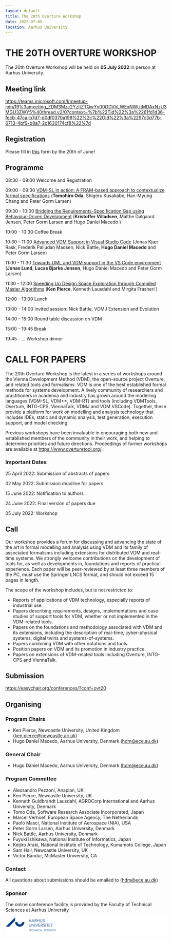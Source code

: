 ```yaml
---
layout: default
title: The 20th Overture Workshop
date: 2022-07-05
location: Aarhus University
---
```

# THE 20TH OVERTURE WORKSHOP

The 20th Overture Workshop will be held on **05 July 2022** in person at Aarhus University.

## Meeting link

<https://teams.microsoft.com/l/meetup-join/19%3ameeting_ZDM3Mzc2YzItZTQwYy00ODVhLWExNWUtMDAxNzU3MGU3ZWY5%40thread.v2/0?context=%7b%22Tid%22%3a%2261fd1d36-fecb-47ca-b7d7-d0df0370a198%22%2c%22Oid%22%3a%2297c3d77b-6713-4bf9-b8a7-2c1630174cf8%22%7d>

## Registration

Please fill in [this](https://forms.gle/67bvJCTAKU9vY5Pd9) form by the 20th of June!

## Programme


08:30 - 09:00 Welcome and Registration

09:00 - 09:30 [VDM-SL in action: A FRAM-based approach to contextualize formal specifications](https://github.com/overturetool/overturetool.github.io/raw/master/workshops/20/OVT-20_paper_0235.pdf) (**Tomohiro Oda**, Shigeru Kusakabe, Han-Myung Chang and Peter Gorm Larsen)

09:30 - 10:00 [Bridging the Requirements-Specification Gap using Behaviour-Driven Development](https://github.com/overturetool/overturetool.github.io/raw/master/workshops/20/OVT-20_paper_7378.pdf) (**Kristoffer Villadsen**, Malthe Dalgaard Jensen, Peter Gorm Larsen and Hugo Daniel Macedo )

10:00 - 10:30 Coffee Break

10:30 - 11:00 [Advanced VDM Support in Visual Studio Code](https://github.com/overturetool/overturetool.github.io/raw/master/workshops/20/OVT-20_paper_5640.pdf) (Jonas Kjær Rask, Frederik Palludan Madsen, Nick Battle, **Hugo Daniel Macedo** and Peter Gorm Larsen)

11:00 - 11:30 [Towards UML and VDM support in the VS Code environment](https://github.com/overturetool/overturetool.github.io/raw/master/workshops/20/OVT-20_paper_4491.pdf) (**Jonas Lund**, **Lucas Bjarke Jensen**, Hugo Daniel Macedo and Peter Gorm Larsen)

11:30 - 12:00 [Speeding Up Design Space Exploration through Compiled Master Algorithms](https://github.com/overturetool/overturetool.github.io/raw/master/workshops/20/OVT-20_paper_7191.pdf) (**Ken Pierce**, Kenneth Lausdahl and Mirgita Frasheri )


12:00 - 13:00 Lunch

13:00 - 14:00 Invited session: Nick Battle, VDMJ Extension and Evolution

14:00 - 15:00 Round table discussion on VDM

15:00 - 19:45 Break 

19:45 - ...  Workshop dinner

# CALL FOR PAPERS

The 20th Overture Workshop is the latest in a series of workshops around the
Vienna Development Method (VDM), the open-source project Overture, and
related tools and formalisms. VDM is one of the best established formal
methods for systems development. A lively community of researchers and
practitioners in academia and industry has grown around the modelling
languages (VDM-SL, VDM++, VDM-RT) and tools (including VDMTools, Overture,
INTO-CPS, ViennaTalk, VDMJ and VDM VSCode). Together, these provide a
platform for work on modelling and analysis technology that includes IDEs, static
and dynamic analysis, test generation, execution support, and model checking.

Previous workshops have been invaluable in encouraging both new and
established members of the community in their work, and helping to determine
priorities and future directions. Proceedings of former workshops are
available at <https://www.overturetool.org/>.



### Important Dates 

25 April 2022: Submission of abstracts of papers

02 May   2022: Submission deadline for papers

15 June  2022: Notification to authors

24 June  2022: Final version of papers due

05 July  2022: Workshop


## Call
Our workshop provides a forum for discussing and advancing the state of the art in formal modelling and analysis using VDM and its family of associated formalisms including extensions for distributed VDM and real-time systems. We strongly welcome contributions on the development of tools for, as well as developments in, foundations and reports of practical experience. Each paper will be peer-reviewed by at least three members of the PC, must use the Springer LNCS format, and should not exceed 15 pages in length. 

The scope of the workshop includes, but is not restricted to:
* Reports of applications of VDM technology, especially reports of industrial use.
* Papers describing requirements, designs, implementations and case studies of support tools for VDM, whether or not implemented in the VDM-related tools.
* Papers on the foundations and methodology associated with VDM and its extensions, including the description of real-time, cyber-physical systems, digital twins and systems-of-systems.
* Papers combining VDM with other notations and tools.
* Position papers on VDM and its promotion in industry practice.
* Papers on extensions of VDM-related tools including Overture, INTO-CPS and ViennaTalk.

## Submission

<https://easychair.org/conferences/?conf=ovt20>

## Organising
### Program Chairs
* Ken Pierce, Newcastle University, United Kingdom (<ken.pierce@newcastle.ac.uk>)
* Hugo Daniel Macedo, Aarhus University, Denmark (<hdm@ece.au.dk>)

### General Chair
* Hugo Daniel Macedo, Aarhus University, Denmark (<hdm@ece.au.dk>)

### Program Committee
* Alessandro Pezzoni, Anaplan, UK
* Ken Pierce, Newcastle University, UK
* Kenneth Guldbrandt Lausdahl, AGROCorp International and Aarhus University, Denmark
* Tomo Oda, Software Research Associate Incorporated, Japan
* Marcel Verhoef, European Space Agency, The Netherlands
* Paolo Masci, National Institute of Aerospace (NIA), USA
* Peter Gorm Larsen, Aarhus University, Denmark
* Nick Battle, Aarhus University, Denmark
* Fuyuki Ishikawa, National Institute of Informatics, Japan
* Keijiro Araki, National Institute of Technology, Kumamoto College, Japan
* Sam Hall, Newcastle University, UK
* Victor Bandur, McMaster University, CA



### Contact
All questions about submissions should be emailed to (<hdm@ece.au.dk>)

### Sponsor
The online conference facility is provided by the Faculty of Technical Sciences at Aarhus University

[![AU Technical Sciences Logo](/images/au-tech.png)](https://tech.au.dk/en/)

